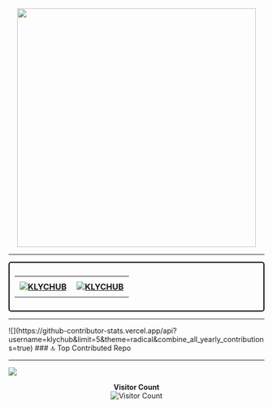 <div align="center">
  <img src="https://media4.giphy.com/media/kbRb4eyCNC0aMz5x68/giphy.gif?cid=ecf05e47yisyttshy440562elw3uuo6n63o004cmnmg6azq5&rid=giphy.gif&ct=g" height="470">
</div>

<hr>

<div style="border: 2px solid black; border-radius: 5px; padding: 10px; margin: auto;">
  <table align="center" border="0" cellpadding="10">
    <tbody>
      <tr>
        <th style="padding: 10px;">
          <a target="_blank" rel="noopener noreferrer nofollow" href="https://github.com/KLYCHUB">
            <img src="https://github-readme-stats.vercel.app/api?username=KLYCHUB&show_icons=true&locale=en&hide=contribs,issues&theme=github_dark&hide_border=true" alt="KLYCHUB">
          </a>
        </th>
        <th style="padding: 10px;">
          <a target="_blank" rel="noopener noreferrer nofollow" href="https://github.com/KLYCHUB?tab=repositories">
            <img src="https://github-readme-stats.vercel.app/api/top-langs?username=KLYCHUB&show_icons=true&locale=en&layout=compact&theme=github_dark&hide_border=true" alt="KLYCHUB">
          </a>
        </th>
      </tr>
    </tbody>
  </table>
</div>

<hr>
![](https://github-contributor-stats.vercel.app/api?username=klychub&limit=5&theme=radical&combine_all_yearly_contributions=true)
### 🔝 Top Contributed Repo
<div align="center">
  
</div>

---
[![](https://visitcount.itsvg.in/api?id=klychub&icon=2&color=8)](https://visitcount.itsvg.in)

<p align="center">
  <b>Visitor Count</b><br>
  <img src="https://profile-counter.glitch.me/KLYCHUB/count.svg" alt="Visitor Count">
</p>
